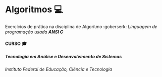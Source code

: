 # Algoritmos :computer:

Exercícios de prática na disciplina de Algoritmo :goberserk: 
_Linguagem de programação usada **ANSI C**_

#### CURSO :mortar_board:
##### Tecnologia em Análise e Desenvolvimento de Sistemas
###### Instituto Federal de Educação, Ciência e Tecnologia 
